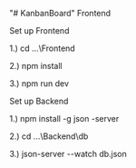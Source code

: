 "# KanbanBoard" 
 Frontend
 
 Set up Frontend
 
1.) cd ...\Frontend

2.) npm install

3.) npm run dev

Set up Backend

1.) npm install -g json -server

2.) cd ...\Backend\db

3.) json-server --watch db.json
